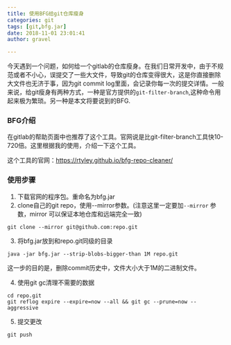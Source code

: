 ```yaml
---
title: 使用BFG给git仓库瘦身
categories: git
tags: [git,bfg.jar]
date: 2018-11-01 23:01:41 
author: gravel

---
```


今天遇到一个问题，如何给一个gitlab的仓库瘦身。在我们日常开发中，由于不规范或者不小心，误提交了一些大文件，导致git的仓库变得很大，这是你直接删除大文件也无济于事，因为git commit log里面，会记录你每一次的提交详情。一般来说，给git瘦身有两种方式，一种是官方提供的`git-filter-branch`,这种命令用起来极为繁琐。另一种是本文将要说到的BFG.

<!--more-->

### BFG介绍

在gitlab的帮助页面中也推荐了这个工具。官网说是比git-filter-branch工具快10-720倍。这里根据我的使用，介绍一下这个工具。

这个工具的官网：<https://rtyley.github.io/bfg-repo-cleaner/>

### 使用步骤

1. 下载官网的程序包。重命名为bfg.jar
2. clone自己的git repo，使用--mirror参数。(注意这里一定要加`--mirror` 参数，mirror 可以保证本地仓库和远端完全一致)

```
git clone --mirror git@github.com:repo.git
```

3. 将bfg.jar放到和repo.git同级的目录

```
java -jar bfg.jar --strip-blobs-bigger-than 1M repo.git
```

这一步的目的是，删除commit历史中，文件大小大于1M的二进制文件。

4. 使用git gc清理不需要的数据

```
cd repo.git
git reflog expire --expire=now --all && git gc --prune=now --aggressive
```

5. 提交更改

```
git push
```

